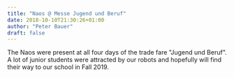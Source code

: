 ```yaml
---
title: "Naos @ Messe Jugend und Beruf"
date: 2018-10-10T21:30:26+01:00
author: "Peter Bauer"
draft: false
---
```


The Naos were present at all four days of the trade fare "Jugend und Beruf". A lot of junior students were attracted by our robots and hopefully will find their way to our school in Fall 2019.
